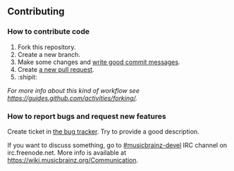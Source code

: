 ## Contributing

### How to contribute code

1. Fork this repository.
2. Create a new branch.
3. Make some changes and [write good commit messages](http://robots.thoughtbot.com/5-useful-tips-for-a-better-commit-message).
4. Create [a new pull request](https://github.com/metabrainz/messybrainz-server/compare).
5. :shipit:

*For more info about this kind of workflow see https://guides.github.com/activities/forking/.*

### How to report bugs and request new features

Create ticket in [the bug tracker](http://tickets.musicbrainz.org/browse/AB). Try to provide a good description.

If you want to discuss something, go to [#musicbrainz-devel](irc://irc.freenode.net/musicbrainz-devel)
IRC channel on irc.freenode.net. More info is available at https://wiki.musicbrainz.org/Communication.
